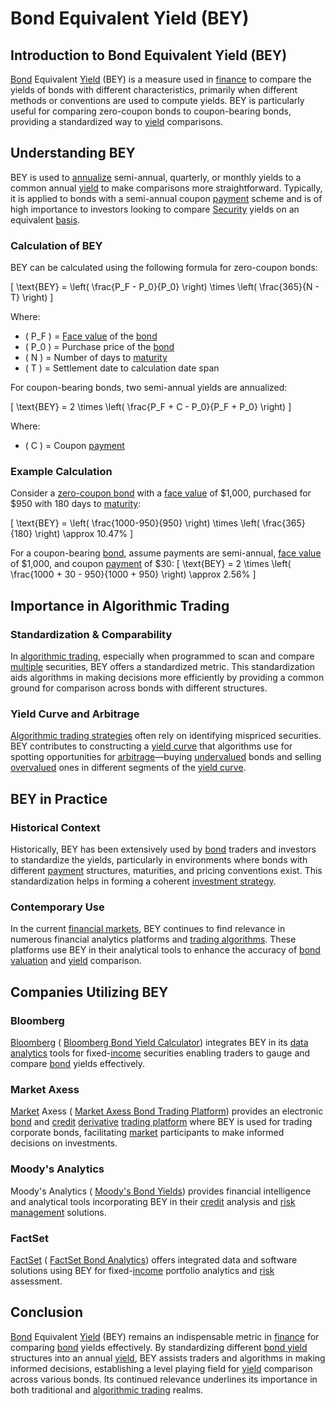 # Bond Equivalent Yield (BEY)

## Introduction to Bond Equivalent Yield (BEY)

[Bond](../b/bond.md) Equivalent [Yield](../y/yield.md) (BEY) is a measure used in [finance](../f/finance.md) to compare the yields of bonds with different characteristics, primarily when different methods or conventions are used to compute yields. BEY is particularly useful for comparing zero-coupon bonds to coupon-bearing bonds, providing a standardized way to [yield](../y/yield.md) comparisons.

## Understanding BEY

BEY is used to [annualize](../a/annualize.md) semi-annual, quarterly, or monthly yields to a common annual [yield](../y/yield.md) to make comparisons more straightforward. Typically, it is applied to bonds with a semi-annual coupon [payment](../p/payment.md) scheme and is of high importance to investors looking to compare [Security](../s/security.md) yields on an equivalent [basis](../b/basis.md).

### Calculation of BEY

BEY can be calculated using the following formula for zero-coupon bonds:

\[ \text{BEY} = \left( \frac{P_F - P_0}{P_0} \right) \times \left( \frac{365}{N - T} \right) \]

Where:
- \( P_F \) = [Face value](../f/face_value.md) of the [bond](../b/bond.md)
- \( P_0 \) = Purchase price of the [bond](../b/bond.md)
- \( N \) = Number of days to [maturity](../m/maturity.md)
- \( T \) = Settlement date to calculation date span

For coupon-bearing bonds, two semi-annual yields are annualized:

\[ \text{BEY} = 2 \times \left( \frac{P_F + C - P_0}{P_F + P_0} \right) \]

Where:
- \( C \) = Coupon [payment](../p/payment.md)

### Example Calculation

Consider a [zero-coupon bond](../z/zero-coupon_bond.md) with a [face value](../f/face_value.md) of $1,000, purchased for $950 with 180 days to [maturity](../m/maturity.md):

\[ \text{BEY} = \left( \frac{1000-950}{950} \right) \times \left( \frac{365}{180} \right) \approx 10.47\% \]

For a coupon-bearing [bond](../b/bond.md), assume payments are semi-annual, [face value](../f/face_value.md) of $1,000, and coupon [payment](../p/payment.md) of $30:
\[ \text{BEY} = 2 \times \left( \frac{1000 + 30 - 950}{1000 + 950} \right) \approx 2.56\% \]

## Importance in Algorithmic Trading

### Standardization & Comparability

In [algorithmic trading](../a/accountability.md), especially when programmed to scan and compare [multiple](../m/multiple.md) securities, BEY offers a standardized metric. This standardization aids algorithms in making decisions more efficiently by providing a common ground for comparison across bonds with different structures.

### Yield Curve and Arbitrage

[Algorithmic trading strategies](../a/algorithmic_trading_strategies.md) often rely on identifying mispriced securities. BEY contributes to constructing a [yield curve](../y/yard.md) that algorithms use for spotting opportunities for [arbitrage](../a/arbitrage.md)—buying [undervalued](../u/undervalued.md) bonds and selling [overvalued](../o/overvalued.md) ones in different segments of the [yield curve](../y/yard.md).

## BEY in Practice

### Historical Context

Historically, BEY has been extensively used by [bond](../b/bond.md) traders and investors to standardize the yields, particularly in environments where bonds with different [payment](../p/payment.md) structures, maturities, and pricing conventions exist. This standardization helps in forming a coherent [investment strategy](../i/investment_strategy.md).

### Contemporary Use

In the current [financial markets](../f/financial_market.md), BEY continues to find relevance in numerous financial analytics platforms and [trading algorithms](../t/trading_algorithms.md). These platforms use BEY in their analytical tools to enhance the accuracy of [bond valuation](../b/bond_valuation.md) and [yield](../y/yield.md) comparison.

## Companies Utilizing BEY

### Bloomberg

[Bloomberg](../b/bloomberg.md) ( [Bloomberg Bond Yield Calculator](https://www.bloomberg.com)) integrates BEY in its [data analytics](../d/data_analytics.md) tools for fixed-[income](../i/income.md) securities enabling traders to gauge and compare [bond](../b/bond.md) yields effectively.

### Market Axess

[Market](../m/market.md) Axess ( [Market Axess Bond Trading Platform](https://www.marketaxess.com)) provides an electronic [bond](../b/bond.md) and [credit](../c/credit.md) [derivative](../d/derivative.md) [trading platform](../t/trading_platform.md) where BEY is used for trading corporate bonds, facilitating [market](../m/market.md) participants to make informed decisions on investments.

### Moody's Analytics

Moody's Analytics ( [Moody's Bond Yields](https://www.moodysanalytics.com)) provides financial intelligence and analytical tools incorporating BEY in their [credit](../c/credit.md) analysis and [risk management](../r/risk_management.md) solutions.

### FactSet

[FactSet](../f/factset.md) ( [FactSet Bond Analytics](https://www.factset.com)) offers integrated data and software solutions using BEY for fixed-[income](../i/income.md) portfolio analytics and [risk](../r/risk.md) assessment.

## Conclusion

[Bond](../b/bond.md) Equivalent [Yield](../y/yield.md) (BEY) remains an indispensable metric in [finance](../f/finance.md) for comparing [bond](../b/bond.md) yields effectively. By standardizing different [bond yield](../b/bond_yield.md) structures into an annual [yield](../y/yield.md), BEY assists traders and algorithms in making informed decisions, establishing a level playing field for [yield](../y/yield.md) comparison across various bonds. Its continued relevance underlines its importance in both traditional and [algorithmic trading](../a/accountability.md) realms.